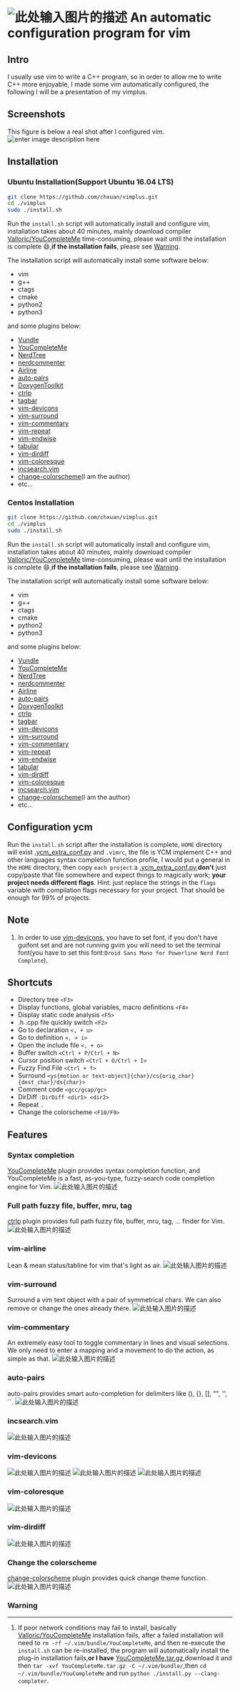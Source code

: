 ![此处输入图片的描述][1]
An automatic configuration program for vim
===============================================

Intro
-----
I usually use vim to write a C++ program, so in order to allow me to write C++ more enjoyable, I made some vim automatically configured, the following I will be a presentation of my vimplus.

Screenshots
------------
This figure is below a real shot after I configured vim.
![enter image description here](https://raw.githubusercontent.com/chxuan/vimplus/master/screenshots/main.png)

Installation
------------
### Ubuntu Installation(Support Ubuntu 16.04 LTS)

```bash
git clone https://github.com/chxuan/vimplus.git
cd ./vimplus
sudo ./install.sh
```

Run the `install.sh` script will automatically install and configure vim, installation takes about 40 minutes, mainly download compiler [Valloric/YouCompleteMe][2] time-consuming, please wait until the installation is complete :smile:,**if the installation fails**, please see [Warning](#Warning).

The installation script will automatically install some software below:
 - vim
 - g++ 
 - ctags 
 - cmake
 - python2
 - python3

and some plugins below:

 - [Vundle][3]
 - [YouCompleteMe][4]
 - [NerdTree][5]
 - [nerdcommenter][6]
 - [Airline][7]
 - [auto-pairs][8]
 - [DoxygenToolkit][9]
 - [ctrlp][10]
 - [tagbar][11]
 - [vim-devicons][12]
 - [vim-surround][13]
 - [vim-commentary][14]
 - [vim-repeat][15]
 - [vim-endwise][16]
 - [tabular][17]
 - [vim-dirdiff][18]
 - [vim-coloresque][19]
 - [incsearch.vim][20]
 - [change-colorscheme][21](I am the author)
 - etc...

### Centos Installation

```bash
git clone https://github.com/chxuan/vimplus.git
cd ./vimplus
sudo ./install.sh
```

Run the `install.sh` script will automatically install and configure vim, installation takes about 40 minutes, mainly download compiler [Valloric/YouCompleteMe][22] time-consuming, please wait until the installation is complete :smile:,**if the installation fails**, please see [Warning](#Warning).

The installation script will automatically install some software below:
 - vim
 - g++ 
 - ctags 
 - cmake
 - python2
 - python3

and some plugins below:

 - [Vundle][23]
 - [YouCompleteMe][24]
 - [NerdTree][25]
 - [nerdcommenter][26]
 - [Airline][27]
 - [auto-pairs][28]
 - [DoxygenToolkit][29]
 - [ctrlp][30]
 - [tagbar][31]
 - [vim-devicons][32]
 - [vim-surround][33]
 - [vim-commentary][34]
 - [vim-repeat][35]
 - [vim-endwise][36]
 - [tabular][37]
 - [vim-dirdiff][38]
 - [vim-coloresque][39]
 - [incsearch.vim][40]
 - [change-colorscheme][41](I am the author)
 - etc...

Configuration ycm
------------
Run the `install.sh` script after the installation is complete, `HOME` directory will exist [.ycm_extra_conf.py][42] and `.vimrc`, the file is YCM implement C++ and other languages syntax completion function profile, I would put a general in the `HOME` directory, then copy `each project` a [.ycm_extra_conf.py][43],**don't** just copy/paste that file somewhere and expect things to magically work; **your project needs different flags**. Hint: just replace the strings in the `flags` variable with compilation flags necessary for your project. That should be enough for 99% of projects.

Note
------------
 1. In order to use [vim-devicons][44], you have to set font, if you don't have guifont set and are not running gvim you will need to set the terminal font(you have to set this font:`Droid Sans Mono for Powerline Nerd Font Complete`).
 
Shortcuts
------------
 - Directory tree `<F3>`
 - Display functions, global variables, macro definitions `<F4>`
 - Display static code analysis `<F5>`
 - .h .cpp file quickly switch `<F2>`
 - Go to declaration `<, + u>`
 - Go to definition `<, + i>`
 - Open the include file `<, + o>`
 - Buffer switch `<Ctrl + P/Ctrl + N>`
 - Cursor position switch `<Ctrl + O/Ctrl + I>`
 - Fuzzy Find File `<Ctrl + f>`
 - Surround `<ys{motion or text-object}{char}/cs{orig_char}{dest_char}/ds{char}>`
 - Comment code `<gcc/gcap/gc>`
 - DirDiff `:DirDiff <dir1> <dir2>`
 - Repeat `.`
 - Change the colorscheme `<F10/F9>`

Features
------------
### Syntax completion

[YouCompleteMe][45] plugin provides syntax completion function, and YouCompleteMe is a fast, as-you-type, fuzzy-search code completion engine for Vim.
![此处输入图片的描述][46]

### Full path fuzzy file, buffer, mru, tag
[ctrlp][47] plugin provides full path fuzzy file, buffer, mru, tag, ... finder for Vim.
![此处输入图片的描述][48]

### vim-airline
Lean & mean status/tabline for vim that's light as air.
![此处输入图片的描述][49]

### vim-surround
Surround a vim text object with a pair of symmetrical chars. We can also remove or change the ones already there.
![此处输入图片的描述][50]

### vim-commentary
An extremely easy tool to toggle commentary in lines and visual selections. We only need to enter a mapping and a movement to do the action, as simple as that.
![此处输入图片的描述][51]

### auto-pairs
auto-pairs provides smart auto-completion for delimiters like (), {}, [], "", '', ``.
![此处输入图片的描述][52]

### incsearch.vim
![此处输入图片的描述][53]

### vim-devicons
![此处输入图片的描述][54]
![此处输入图片的描述][55]
![此处输入图片的描述][56]

### vim-coloresque
![此处输入图片的描述][57]

### vim-dirdiff
![此处输入图片的描述][58]

### Change the colorscheme
[change-colorscheme][59] plugin provides quick change theme function.
![此处输入图片的描述][60]

### <span id="Warning">**Warning**</span>
------------
 1. If poor network conditions may fail to install, basically [Valloric/YouCompleteMe][61] installation fails, after a failed installation will need to `rm -rf ~/.vim/bundle/YouCompleteMe`, and then re-execute the `install.sh` can be re-installed, the program will automatically install the plug-in installation fails,**or I have** [YouCompleteMe.tar.gz][62],download it and then `tar -xvf YouCompleteMe.tar.gz -C ~/.vim/bundle/`,then `cd ~/.vim/bundle/YouCompleteMe` and run `python ./install.py --clang-completer`.


  [1]: https://raw.githubusercontent.com/chxuan/vimplus/master/screenshots/vimplus.png
  [2]: https://github.com/Valloric/YouCompleteMe
  [3]: https://github.com/VundleVim/Vundle.vim
  [4]: https://github.com/Valloric/YouCompleteMe
  [5]: https://github.com/scrooloose/nerdtree
  [6]: https://github.com/scrooloose/nerdcommenter
  [7]: https://github.com/vim-airline/vim-airline
  [8]: https://github.com/jiangmiao/auto-pairs
  [9]: https://github.com/vim-scripts/DoxygenToolkit.vim
  [10]: https://github.com/ctrlpvim/ctrlp.vim
  [11]: https://github.com/majutsushi/tagbar
  [12]: https://github.com/ryanoasis/vim-devicons
  [13]: https://github.com/tpope/vim-surround
  [14]: https://github.com/tpope/vim-commentary
  [15]: https://github.com/tpope/vim-repeat
  [16]: https://github.com/tpope/vim-endwise
  [17]: https://github.com/godlygeek/tabular
  [18]: https://github.com/will133/vim-dirdiff
  [19]: https://github.com/gorodinskiy/vim-coloresque
  [20]: https://github.com/haya14busa/incsearch.vim
  [21]: https://github.com/chxuan/change-colorscheme
  [22]: https://github.com/Valloric/YouCompleteMe
  [23]: https://github.com/VundleVim/Vundle.vim
  [24]: https://github.com/Valloric/YouCompleteMe
  [25]: https://github.com/scrooloose/nerdtree
  [26]: https://github.com/scrooloose/nerdcommenter
  [27]: https://github.com/vim-airline/vim-airline
  [28]: https://github.com/jiangmiao/auto-pairs
  [29]: https://github.com/vim-scripts/DoxygenToolkit.vim
  [30]: https://github.com/ctrlpvim/ctrlp.vim
  [31]: https://github.com/majutsushi/tagbar
  [32]: https://github.com/ryanoasis/vim-devicons
  [33]: https://github.com/tpope/vim-surround
  [34]: https://github.com/tpope/vim-commentary
  [35]: https://github.com/tpope/vim-repeat
  [36]: https://github.com/tpope/vim-endwise
  [37]: https://github.com/godlygeek/tabular
  [38]: https://github.com/will133/vim-dirdiff
  [39]: https://github.com/gorodinskiy/vim-coloresque
  [40]: https://github.com/haya14busa/incsearch.vim
  [41]: https://github.com/chxuan/change-colorscheme
  [42]: https://github.com/chxuan/vimplus/blob/master/.ycm_extra_conf.py
  [43]: https://github.com/chxuan/vimplus/blob/master/.ycm_extra_conf.py
  [44]: https://github.com/ryanoasis/vim-devicons
  [45]: https://github.com/VundleVim/Vundle.vim
  [46]: https://camo.githubusercontent.com/1f3f922431d5363224b20e99467ff28b04e810e2/687474703a2f2f692e696d6775722e636f6d2f304f50346f6f642e676966
  [47]: https://github.com/ctrlpvim/ctrlp.vim
  [48]: https://camo.githubusercontent.com/e15ac916ab9a14dd07135cb2d985cc7333200a38/687474703a2f2f692e696d6775722e636f6d2f614f63774877742e706e67
  [49]: https://camo.githubusercontent.com/ba79534309330accd776a8d2a0712f7c4037d7f9/68747470733a2f2f662e636c6f75642e6769746875622e636f6d2f6173736574732f3330363530322f313037323632332f34346332393261302d313439352d313165332d396365362d6463616461336631633533362e676966
  [50]: https://camo.githubusercontent.com/1f02cead8bdcf894f26b0006c44068a33a7dc8e5/687474703a2f2f6a6f65646963617374726f2e636f6d2f7374617469632f70696374757265732f737572726f756e645f656e2e676966
  [51]: https://camo.githubusercontent.com/2f5cb5bc9a964b0d9e623b5b3aff0314294ac841/687474703a2f2f6a6f65646963617374726f2e636f6d2f7374617469632f70696374757265732f636f6d6d656e746172795f656e2e676966
  [52]: https://camo.githubusercontent.com/372b34413e710cdbc95c5a5c1f901baf9e77791d/687474703a2f2f6a6f65646963617374726f2e636f6d2f7374617469632f70696374757265732f736d617274696e7075745f656e2e676966
  [53]: https://raw.githubusercontent.com/haya14busa/i/master/incsearch.vim/incremental_regex_building.gif
  [54]: https://raw.githubusercontent.com/wiki/ryanoasis/vim-devicons/screenshots/v0.8.x/nerdtree-1.png
  [55]: https://raw.githubusercontent.com/wiki/ryanoasis/vim-devicons/screenshots/v0.8.x/nerdtree-2.png
  [56]: https://raw.githubusercontent.com/wiki/ryanoasis/vim-devicons/screenshots/v0.8.x/nerdtree-3.png
  [57]: https://camo.githubusercontent.com/70916a51f45b5729332803c5de303f6f1849fc50/68747470733a2f2f7261772e6769746875622e636f6d2f676f726f64696e736b69792f76696d2d636f6c6f7265737175652f6d61737465722f73637265656e2e706e67
  [58]: https://raw.githubusercontent.com/will133/vim-dirdiff/master/screenshot.png
  [59]: https://github.com/chxuan/change-colorscheme
  [60]: https://raw.githubusercontent.com/chxuan/vimplus/master/screenshots/change-colorscheme.gif
  [61]: https://github.com/Valloric/YouCompleteMe
  [62]: http://pan.baidu.com/s/1kUIa1kN
  [63]: https://github.com/Valloric/YouCompleteMe
